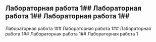 ## Лабораторная работа 1## Лабораторная работа 1## Лабораторная работа 1##
Лабораторная работа 1## Лабораторная работа 1## Лабораторная работа 1##
Лабораторная работа 1## Лабораторная работа 1
